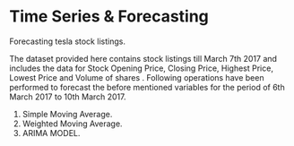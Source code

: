# Time Series & Forecasting 

Forecasting tesla stock listings.

The dataset provided here contains stock listings till March 7th 2017 and includes the data for Stock Opening Price, Closing Price, Highest Price, Lowest Price and Volume of shares . Following operations have been performed to forecast the before mentioned variables for the period of 6th March 2017 to 10th March 2017.
1.	Simple Moving Average.
2.	Weighted Moving Average.
3.	ARIMA MODEL.
